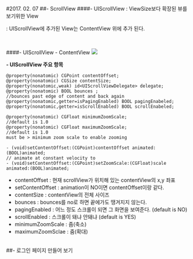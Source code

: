 #2017. 02. 07
##- ScrollView
####- UIScrollView
: ViewSize보다 확장된 뷰를 보기위한 View

: UIScrollView에 추가된 View는 ContentView 위에 추가 된다.

<br>

####- UIScrollView - ContentView
![](https://spin.atomicobject.com/wp-content/uploads/uiscrollview-with-constraints-on-content.png)

**- UIScrollView 주요 항목**

	@property(nonatomic) CGPoint contentOffset;
	@property(nonatomic) CGSize contentSize;
	@property(nonatomic,weak) id<UIScrollViewDelegate> delegate;
	@property(nonatomic) BOOL bounces ; 
	//bounces past edge of content and back again
	@property(nonatomic,getter=isPagingEnabled) BOOL pagingEnabeled;
	@property(nonatomic,getter=isScrollEnabled) BOOL scrollEnabeled;
	
	@property(nonatomic) CGFloat minimumZoomScale;
	//default is 1.0
	@property(nonatomic) CGFloat maximumZoomScale;
	//default is 1.0
	must be > minimum zoom scale to enable zooming
	
	- (void)setContentOffset:(CGPoint)contentOffset animated:(BOOL)animated;
	// animate at constant velocity to
	- (void)setContentOffset:(CGPoint)setZoomScale:(CGFloat)scale animated:(BOOL)animated;
	
	

- contentOffset : 현재 scrollView가 위치해 있는 contentView의 x,y 좌표
- setContentOffset : animation이 NO이면 contentOffset이랑 같다.
- contentSize : contentView의 전체 사이즈
- bounces : bounces를 no로 하면 끝에가도 땡겨지지 않는다.
- pagingEnabled : 어느 정도 스크롤이 되면 그 화면을 보여준다. (default is NO)
- scrollEnabled : 스크롤이 돼냐 안돼냐 (default is YES)
- minimumZoomScale : 줌(축소)
- maximumZoomSclae : 줌(확대)

<br>
##- 로그인 페이지 만들어 보기
